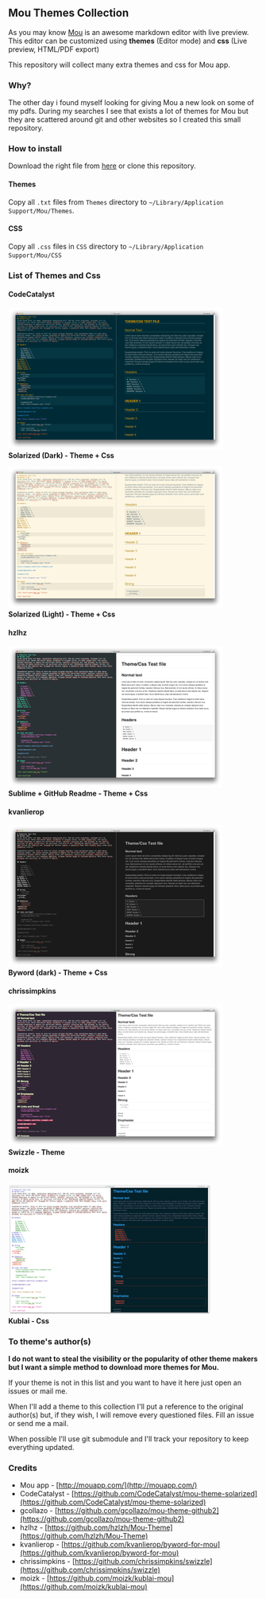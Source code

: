 ## Mou Themes Collection

As you may know [Mou](http://mouapp.com/) is an awesome markdown editor with live preview. This editor can be customized using **themes** (Editor mode) and **css** (Live preview, HTML/PDF export)

This repository will collect many extra themes and css for Mou app.

### Why?
The other day i found myself looking for giving Mou a new look on some of my pdfs. During my searches I see that exists a lot of themes for Mou but they are scattered around git and other websites so I created this small repository.


### How to install
Download the right file from [here]() or clone this repository.

#### Themes
Copy all `.txt` files from `Themes` directory to `~/Library/Application Support/Mou/Themes`.

#### CSS
Copy all `.css` files in `CSS` directory to `~/Library/Application Support/Mou/CSS`

### List of Themes and Css
#### CodeCatalyst
[![Solarized (Dark)](Media/Screenshot/Solarized_Dark_small.png)](Media/Screenshot/Solarized_Dark.png)  
**Solarized (Dark) - Theme + Css**

[![Solarized (Light)](Media/Screenshot/Solarized_Light_small.png)](Media/Screenshot/Solarized_Light.png)  
**Solarized (Light) - Theme + Css**

#### hzlhz
[![Sublime and GitHub Readme](Media/Screenshot/Sublime_and_GithubReadme_small.png)](Media/Screenshot/Sublime_and_GithubReadme.png)  
**Sublime + GitHub Readme - Theme + Css**

#### kvanlierop
[![Byword (Dark)](Media/Screenshot/Byword_Dark_small.png)](Media/Screenshot/Byword_Dark.png)  
**Byword (dark) - Theme + Css**

#### chrissimpkins
[![Swizzle](Media/Screenshot/Swizzle_small.png)](Media/Screenshot/Swizzle.png)  
**Swizzle - Theme**

#### moizk
[![kublai](Media/Screenshot/kublai_small.png)](Media/Screenshot/kublai_small.png)  
**Kublai - Css**


### To theme's author(s)
**I do not want to steal the visibility or the popularity of other theme makers but I want a simple method to download more themes for Mou.**

If your theme is not in this list and you want to have it here just open an issues or mail me.

When I'll add a theme to this collection I'll put a reference to the original author(s) but, if they wish, I will remove every questioned files. Fill an issue or send me a mail.

When possible I'll use git submodule and I'll track your repository to keep everything updated.

### Credits
* Mou app - [http://mouapp.com/](http://mouapp.com/)
* CodeCatalyst - [https://github.com/CodeCatalyst/mou-theme-solarized](https://github.com/CodeCatalyst/mou-theme-solarized)
* gcollazo - [https://github.com/gcollazo/mou-theme-github2](https://github.com/gcollazo/mou-theme-github2)
* hzlhz - [https://github.com/hzlzh/Mou-Theme](https://github.com/hzlzh/Mou-Theme)
* kvanlierop - [https://github.com/kvanlierop/byword-for-mou](https://github.com/kvanlierop/byword-for-mou)
* chrissimpkins - [https://github.com/chrissimpkins/swizzle](https://github.com/chrissimpkins/swizzle)
* moizk - [https://github.com/moizk/kublai-mou](https://github.com/moizk/kublai-mou)